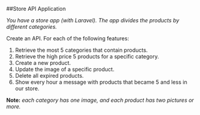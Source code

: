 ##Store API Application

_You have a store app (with Laravel). The app divides the products by different categories._

Create an API. For each of the following features:
1. Retrieve the most 5 categories that contain products.
2. Retrieve the high price 5 products for a specific category.
3. Create a new product.
4. Update the image of a specific product.
5. Delete all expired products.
6. Show every hour a message with products that became 5 and less in our store.

**Note:**
_each category has one image, and each product has two pictures or more._
